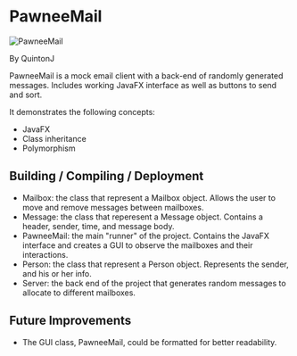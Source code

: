 PawneeMail
===================

![PawneeMail](http://i.imgur.com/OfSPIr0.png)

By QuintonJ

PawneeMail is a mock email client with a back-end of randomly generated messages. Includes working JavaFX interface as well as buttons to send and sort.

It demonstrates the following concepts:
  - JavaFX
  - Class inheritance
  - Polymorphism

Building / Compiling / Deployment
-----------------------------

- Mailbox: the class that represent a Mailbox object. Allows the user to move and remove messages between mailboxes.
- Message: the class that reperesent a Message object. Contains a header, sender, time, and message body.
- PawneeMail: the main "runner" of the project. Contains the JavaFX interface and creates a GUI to observe the mailboxes and their interactions.
- Person: the class that represent a Person object. Represents the sender, and his or her info.
- Server: the back end of the project that generates random messages to allocate to different mailboxes.

Future Improvements
-----------------------------

- The GUI class, PawneeMail, could be formatted for better readability. 
